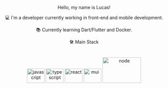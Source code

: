 <div style="text-align: center;">
  <p>Hello, my name is Lucas!</p>
  <p>💻 I'm a developer currently working in front-end and mobile development.</p>
  <p>📚 Currently learning Dart/Flutter and Docker.</p>
  <p>🛠️ Main Stack</p>
  <div style="display: inline-block; margin-top: 20px;">
    <img alt="javascript" height="45" width="55" src="https://cdn.jsdelivr.net/gh/devicons/devicon@latest/icons/javascript/javascript-original.svg">
    <img alt="typescript" height="45" width="55" src="https://cdn.jsdelivr.net/gh/devicons/devicon/icons/typescript/typescript-original.svg" />
    <img alt="react" height="45" width="55" src="https://cdn.jsdelivr.net/gh/devicons/devicon/icons/react/react-original.svg">
    <img alt="mui" height="45" width="55" src="https://cdn.jsdelivr.net/gh/devicons/devicon/icons/materialui/materialui-original.svg" />        
    <img alt="node" height="80" width="120" src="https://cdn.jsdelivr.net/gh/devicons/devicon/icons/nodejs/nodejs-original-wordmark.svg" />
  </div>
</div>
